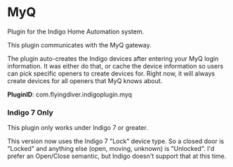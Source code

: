 # MyQ

Plugin for the Indigo Home Automation system.

This plugin communicates with the MyQ gateway.

The plugin auto-creates the Indigo devices after entering your MyQ login information. It was either do that, or cache the device information so users can pick specific openers to create devices for. Right now, it will always create devices for all openers that MyQ knows about.


**PluginID**: com.flyingdiver.indigoplugin.myq

### Indigo 7 Only

This plugin only works under Indigo 7 or greater.

This version now uses the Indigo 7 "Lock" device type.  So a closed door is "Locked" and anything else (open, moving, unknown) is "Unlocked".  I'd prefer an Open/Close semantic, but Indigo doesn't support that at this time.
